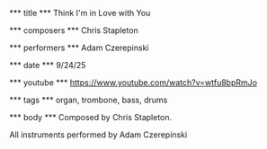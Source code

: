 *** title ***
Think I'm in Love with You

*** composers ***
Chris Stapleton

*** performers ***
Adam Czerepinski

*** date ***
9/24/25

*** youtube ***
https://www.youtube.com/watch?v=wtfu8bpRmJo

*** tags ***
organ, trombone, bass, drums

*** body ***
Composed by Chris Stapleton.

All instruments performed by Adam Czerepinski